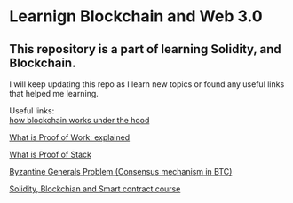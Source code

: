 # Learnign Blockchain and Web 3.0

## This repository is a part of learning Solidity, and Blockchain.

I will keep updating this repo as I learn new topics or found any useful links that helped me learning.

Useful links: <br/>
[how blockchain works under the hood](https://www.youtube.com/watch?v=Lx9zgZCMqXE&list=PLC36LpxxRvvmcsY5OF2cPlhLKoHjZS4Dm&index=1)

[What is Proof of Work: explained](https://www.youtube.com/watch?v=M576WGiDBdQ&list=PLC36LpxxRvvmcsY5OF2cPlhLKoHjZS4Dm&index=2)

[What is Proof of Stack](https://www.youtube.com/watch?v=psKDXvXdr7k)

[Byzantine Generals Problem (Consensus mechanism in BTC)](https://www.youtube.com/watch?v=dfsRQyYXOsQ&t=182s)


[Solidity, Blockchian and Smart contract course](https://www.youtube.com/watch?v=M576WGiDBdQ&list=PLC36LpxxRvvmcsY5OF2cPlhLKoHjZS4Dm&index=2)
